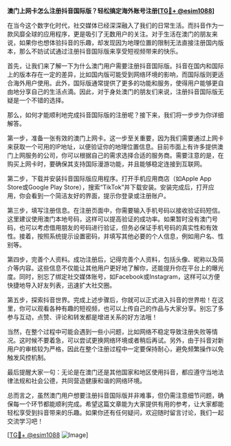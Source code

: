 **澳门上网卡怎么注册抖音国际版？轻松搞定海外账号注册[[TG💪+ @esim1088](https://t.me/s/esim1088)]**

在当今这个数字化时代，社交媒体已经深深融入了我们的日常生活。而抖音作为一款风靡全球的应用程序，更是吸引了无数用户的关注。对于生活在澳门的朋友来说，如果你也想体验抖音的乐趣，却发现因为地理位置的限制无法直接注册国内版本，那么不妨试试通过注册抖音国际版来享受短视频带来的快乐。

首先，让我们来了解一下为什么澳门用户需要注册抖音国际版。抖音在国内和国际上的版本存在一定的差异，比如国内版可能受到网络环境的影响，而国际版则更适合海外用户使用。此外，国际版通常提供了更多的功能和服务，使得用户能够更自由地分享自己的生活点滴。因此，对于身处澳门的朋友们来说，注册抖音国际版无疑是一个不错的选择。

那么，如何才能顺利地完成抖音国际版的注册呢？接下来，我们将一步步为你详细解答。

第一步，准备一张有效的澳门上网卡。这一步至关重要，因为我们需要通过上网卡来获取一个可用的IP地址，以便验证你的地理位置信息。目前市面上有许多提供澳门上网服务的公司，你可以根据自己的需求选择合适的服务商。需要注意的是，在购买上网卡时，要确保其支持国际漫游功能，并且能够稳定连接到互联网。

第二步，下载并安装抖音国际版应用程序。打开手机应用商店（如Apple App Store或Google Play Store），搜索“TikTok”并下载安装。安装完成后，打开应用，你会看到一个简洁友好的界面，提示你登录或注册账户。

第三步，填写注册信息。在注册页面中，你需要输入手机号码以接收验证码短信。这里建议使用澳门本地号码，这样可以提高验证的成功率。如果暂时没有澳门号码，也可以考虑借用朋友的号码进行验证，但务必保证手机号码的真实性和有效性。接着，按照系统提示设置密码，并填写其他必要的个人信息，例如用户名、性别等。

第四步，完善个人资料。成功注册后，记得完善个人资料，包括头像、昵称以及简介等内容。这些信息不仅能让其他用户更好地了解你，还能提升你在平台上的曝光度。同时，别忘了绑定社交媒体账号，如Facebook或Instagram，这样可以方便快捷地导入好友列表，迅速扩大社交圈。

第五步，探索抖音世界。完成上述步骤后，你就可以正式进入抖音的世界啦！在这里，你可以观看各种有趣的短视频，也可以上传自己的作品与大家分享。别忘了多参与互动，点赞、评论和转发都是增进关系的好方法哦！

当然，在整个过程中可能会遇到一些小问题，比如网络不稳定导致注册失败等情况。这时候不要着急，可以尝试更换网络环境或者稍后再试。另外，由于抖音对新用户的审核较为严格，因此在整个注册过程中一定要保持耐心，避免频繁操作以免触发风控机制。

最后提醒大家一句：无论是在澳门还是其他国家和地区使用抖音，都应遵守当地法律法规和社会公德，共同营造健康和谐的网络环境。

总而言之，虽然澳门用户想要注册抖音国际版并非难事，但仍需注意细节问题，确保每一个环节都能顺利完成。希望这篇文章能为大家提供有用的参考，让大家都能轻松享受到抖音带来的乐趣。如果你还有任何疑问，欢迎随时留言讨论，我们一起交流学习吧！

[[TG💪+ @esim1088](https://t.me/s/esim1088) ![Image](https://i.postimg.cc/4NQfJmqS/Snipaste-2025-05-13-00-14-12.png)]